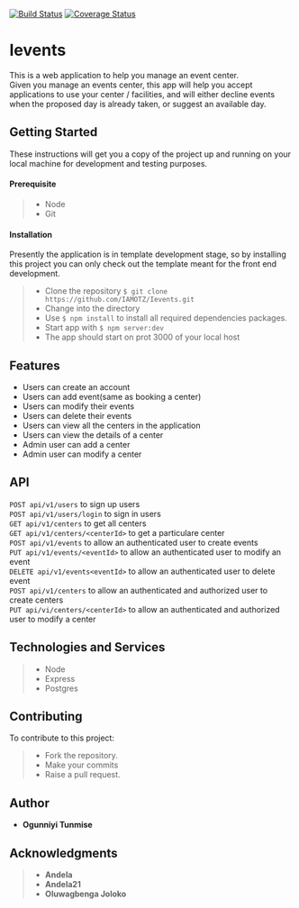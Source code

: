 [![Build Status](https://travis-ci.org/IAMOTZ/Ievents.svg?branch=develop)](https://travis-ci.org/IAMOTZ/Ievents)
[![Coverage Status](https://coveralls.io/repos/github/IAMOTZ/Ievents/badge.svg)](https://coveralls.io/github/IAMOTZ/Ievents)  
# Ievents
This is a web application to help you manage an event center.  
Given you manage an events center, this app will help you accept applications to use your center / facilities, and will either decline events when the proposed day is already taken, or suggest an available day.

## Getting Started

These instructions will get you a copy of the project up and running on your local machine for development and testing purposes.

#### Prerequisite
>- Node
>- Git

#### Installation
Presently the application is in template development stage, so by installing this project you can only check out the template meant for the front end development.
>- Clone the repository `$ git clone https://github.com/IAMOTZ/Ievents.git`
>- Change into the directory 
>- Use `$ npm install` to install all required dependencies packages.
>- Start app with `$ npm server:dev` 
>- The app should start on prot 3000 of your local host


## Features
* Users can create an account
* Users can add event(same as booking a center)
* Users can modify their events
* Users can delete their events
* Users can view all the centers in the application 
* Users can view the details of a center
* Admin user can add a center
* Admin user can modify a center

## API

`POST api/v1/users` to sign up users  
`POST api/v1/users/login` to sign in users  
`GET api/v1/centers` to get all centers  
`GET api/v1/centers/<centerId>` to get a particulare center  
`POST api/v1/events` to allow an authenticated user to create events  
`PUT api/v1/events/<eventId>` to allow an authenticated user to modify an event   
`DELETE api/v1/events<eventId>` to allow an authenticated user to delete event  
`POST api/v1/centers` to allow an authenticated and authorized user to create centers  
`PUT api/vi/centers/<centerId>` to allow an authenticated and authorized user to modify a center  


## Technologies and Services
>- Node
>- Express
>- Postgres


## Contributing
To contribute to this project:
>- Fork the repository.
>- Make your commits
>- Raise a pull request.


## Author

* **Ogunniyi Tunmise** 

## Acknowledgments

>- **Andela** 
>- **Andela21**
>- **Oluwagbenga Joloko**
